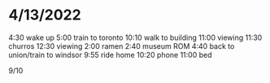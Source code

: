 # 4/13/2022
4:30 wake up
5:00 train to toronto
10:10 walk to building
11:00 viewing
11:30 churros
12:30 viewing
2:00 ramen
2:40 museum ROM
4:40 back to union/train to windsor
9:55 ride home
10:20 phone
11:00 bed

9/10
